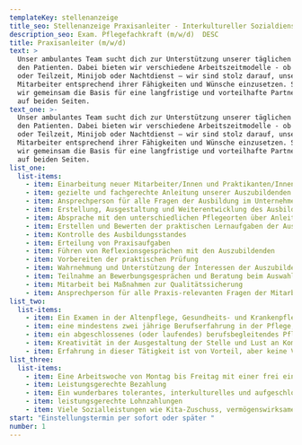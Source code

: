 ```yaml
---
templateKey: stellenanzeige
title_seo: Stellenanzeige Praxisanleiter - Interkultureller Sozialdienst Hannover
description_seo: Exam. Pflegefachkraft (m/w/d)  DESC
title: Praxisanleiter (m/w/d)
text: >
  Unser ambulantes Team sucht dich zur Unterstützung unserer täglichen Touren zu
  den Patienten. Dabei bieten wir verschiedene Arbeitszeitmodelle - ob Vollzeit
  oder Teilzeit, Minijob oder Nachtdienst – wir sind stolz darauf, unsere
  Mitarbeiter entsprechend ihrer Fähigkeiten und Wünsche einzusetzen. So legen
  wir gemeinsam die Basis für eine langfristige und vorteilhafte Partnerschaft
  auf beiden Seiten.
text_one: >-
  Unser ambulantes Team sucht dich zur Unterstützung unserer täglichen Touren zu
  den Patienten. Dabei bieten wir verschiedene Arbeitszeitmodelle - ob Vollzeit
  oder Teilzeit, Minijob oder Nachtdienst – wir sind stolz darauf, unsere
  Mitarbeiter entsprechend ihrer Fähigkeiten und Wünsche einzusetzen. So legen
  wir gemeinsam die Basis für eine langfristige und vorteilhafte Partnerschaft
  auf beiden Seiten.
list_one:
  list-items:
    - item: Einarbeitung neuer Mitarbeiter/Innen und Praktikanten/Innen
    - item: gezielte und fachgerechte Anleitung unserer Auszubildenden und Praktikanten/Innen
    - item: Ansprechperson für alle Fragen der Ausbildung im Unternehmen
    - item: Erstellung, Ausgestaltung und Weiterentwicklung des Ausbildungsplanes in Absprachemit den Pflegeschulen, der Leitungsebene der Einrichtung und den verantwortlichen Pflegefachkräften
    - item: Absprache mit den unterschiedlichen Pflegeorten über Anleitungstermine
    - item: Erstellen und Bewerten der praktischen Lernaufgaben der Auszubildenden
    - item: Kontrolle des Ausbildungsstandes
    - item: Erteilung von Praxisaufgaben
    - item: Führen von Reflexionsgesprächen mit den Auszubildenden
    - item: Vorbereiten der praktischen Prüfung
    - item: Wahrnehmung und Unterstützung der Interessen der Auszubildenden in Bezug auf die Ausbildung und weitere Karrieremöglichkeiten
    - item: Teilnahme an Bewerbungsgesprächen und Beratung beim Auswahlprozess
    - item: Mitarbeit bei Maßnahmen zur Qualitätssicherung
    - item: Ansprechperson für alle Praxis-relevanten Fragen der Mitarbeiter
list_two:
  list-items:
    - item: Ein Examen in der Altenpflege, Gesundheits- und Krankenpflege, Gesundheits- und Kinderkrankenpfleger(m/w), als Krankenschwester/Krankenpfleger
    - item: eine mindestens zwei jährige Berufserfahrung in der Pflege, insbesondere in der ambulanten Pflege, eine erfolgreich abgeschlossene Weiterbildung zum Praxisanleiter oder
    - item: ein abgeschlossenes (oder laufendes) berufsbegleitendes Pflegestudium.
    - item: Kreativität in der Ausgestaltung der Stelle und Lust an Kommunikation, Teamwork und dem Lösen von Herausforderungen
    - item: Erfahrung in dieser Tätigkeit ist von Vorteil, aber keine Voraussetzung
list_three:
  list-items:
    - item: Eine Arbeitswoche von Montag bis Freitag mit einer frei einzuteilenden Arbeitszeit
    - item: Leistungsgerechte Bezahlung
    - item: Ein wunderbares tolerantes, interkulturelles und aufgeschlossenes Team
    - item: leistungsgerechte Lohnzahlungen
    - item: Viele Sozialleistungen wie Kita-Zuschuss, vermögenswirksame Leistungen, Pensionskasse, Zuschläge, Sondergratifikation
start: "Einstellungstermin per sofort oder später "
number: 1
---
```

